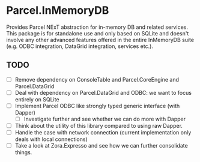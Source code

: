# Parcel.InMemoryDB

Provides Parcel NExT abstraction for in-memory DB and related services. This package is for standalone use and only based on SQLite and doesn't involve any other advanced features offered in the entire InMemoryDB suite (e.g. ODBC integration, DataGrid integration, services etc.).

## TODO

- [ ] Remove dependency on ConsoleTable and Parcel.CoreEngine and Parcel.DataGrid
- [ ] Deal with dependency on Parcel.DataGrid and ODBC: we want to focus entirely on SQLite
- [ ] Implement Parcel ODBC like strongly typed generic interface (with Dapper)
	- [ ] Investigate further and see whether we can do more with Dapper
- [ ] Think about the utility of this library compared to using raw Dapper.
- [ ] Handle the case with network connection (current implementation only deals with local connections)
- [ ] Take a look at Zora.Expresso and see how we can further consolidate things.